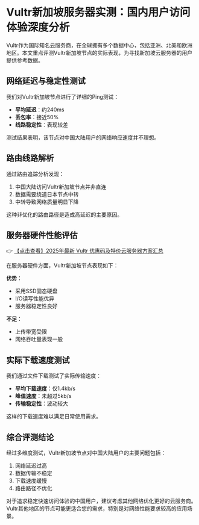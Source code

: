 # Vultr新加坡服务器实测：国内用户访问体验深度分析

Vultr作为国际知名云服务商，在全球拥有多个数据中心，包括亚洲、北美和欧洲地区。本文重点评测Vultr新加坡节点的实际表现，为寻找新加坡云服务器的用户提供参考数据。

## 网络延迟与稳定性测试

我们对Vultr新加坡节点进行了详细的Ping测试：

- **平均延迟**：约240ms
- **丢包率**：接近50%
- **线路稳定性**：表现较差

测试结果表明，该节点对中国大陆用户的网络响应速度并不理想。

## 路由线路解析

通过路由追踪分析发现：

1. 中国大陆访问Vultr新加坡节点并非直连
2. 数据需要绕道日本节点中转
3. 中转导致网络质量明显下降

这种非优化的路由路径是造成高延迟的主要原因。

## 服务器硬件性能评估

👉 [【点击查看】2025年最新 Vultr 优惠码及特价云服务器方案汇总](https://bit.ly/VuLtr)

在服务器硬件方面，Vultr新加坡节点表现如下：

**优势**：
- 采用SSD固态硬盘
- I/O读写性能优异
- 服务器稳定性良好

**不足**：
- 上传带宽受限
- 网络吞吐量表现一般

## 实际下载速度测试

我们通过文件下载测试了实际传输速度：

- **平均下载速度**：仅1.4kb/s
- **峰值速度**：未超过5kb/s
- **传输稳定性**：波动较大

这样的下载速度难以满足日常使用需求。

## 综合评测结论

经过多维度测试，Vultr新加坡节点对中国大陆用户的主要问题包括：

1. 网络延迟过高
2. 数据传输不稳定
3. 下载速度缓慢
4. 路由路径不优化

对于追求稳定快速访问体验的中国用户，建议考虑其他网络优化更好的云服务商。Vultr其他地区的节点可能更适合您的需求，特别是对网络性能要求较高的应用场景。